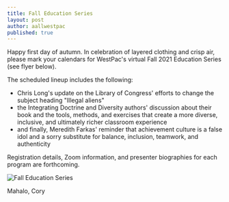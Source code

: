 ```yaml
---
title: Fall Education Series
layout: post
author: aallwestpac
published: true
---
```



Happy first day of autumn.  In celebration of layered clothing and crisp air, please mark your calendars for WestPac's virtual Fall 2021 Education Series (see flyer below).  

The scheduled lineup includes the following:

- Chris Long's update on the Library of Congress' efforts to change the subject heading "Illegal aliens"
- the Integrating Doctrine and Diversity authors' discussion about their book and the tools, methods, and exercises that create a more diverse, inclusive, and ultimately richer classroom experience
- and finally, Meredith Farkas' reminder that achievement culture is a false idol and a sorry substitute for balance, inclusion, teamwork, and authenticity

Registration details, Zoom information, and presenter biographies for each program are forthcoming.  

![Fall Education Series](https://aallwestpac.github.io/assets/posts/WestPacBrochure.png "Fall Education Series")

Mahalo, Cory
